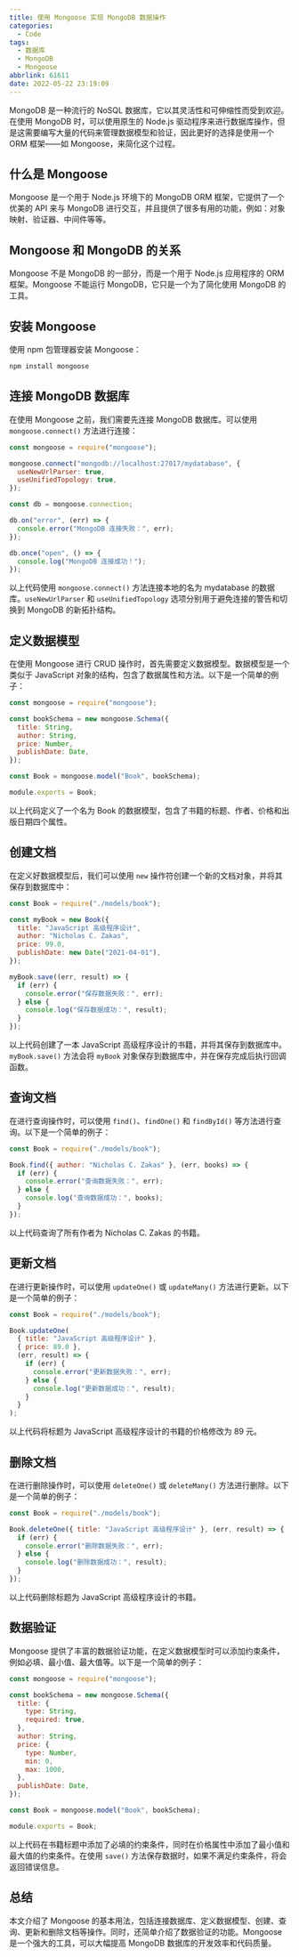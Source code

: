 ```yaml
---
title: 使用 Mongoose 实现 MongoDB 数据操作
categories:
  - Code
tags:
  - 数据库
  - MongoDB
  - Mongoose
abbrlink: 61611
date: 2022-05-22 23:19:09
---
```


MongoDB 是一种流行的 NoSQL 数据库，它以其灵活性和可伸缩性而受到欢迎。在使用 MongoDB 时，可以使用原生的 Node.js 驱动程序来进行数据库操作，但是这需要编写大量的代码来管理数据模型和验证，因此更好的选择是使用一个 ORM 框架——如 Mongoose，来简化这个过程。

## 什么是 Mongoose

Mongoose 是一个用于 Node.js 环境下的 MongoDB ORM 框架，它提供了一个优美的 API 来与 MongoDB 进行交互，并且提供了很多有用的功能，例如：对象映射、验证器、中间件等等。

## Mongoose 和 MongoDB 的关系

Mongoose 不是 MongoDB 的一部分，而是一个用于 Node.js 应用程序的 ORM 框架。Mongoose 不能运行 MongoDB，它只是一个为了简化使用 MongoDB 的工具。

## 安装 Mongoose

使用 npm 包管理器安装 Mongoose：

```bash
npm install mongoose
```

## 连接 MongoDB 数据库

在使用 Mongoose 之前，我们需要先连接 MongoDB 数据库。可以使用 `mongoose.connect()` 方法进行连接：

```js
const mongoose = require("mongoose");

mongoose.connect("mongodb://localhost:27017/mydatabase", {
  useNewUrlParser: true,
  useUnifiedTopology: true,
});

const db = mongoose.connection;

db.on("error", (err) => {
  console.error("MongoDB 连接失败：", err);
});

db.once("open", () => {
  console.log("MongoDB 连接成功！");
});
```

以上代码使用 `mongoose.connect()` 方法连接本地的名为 mydatabase 的数据库。`useNewUrlParser` 和 `useUnifiedTopology` 选项分别用于避免连接的警告和切换到 MongoDB 的新拓扑结构。

## 定义数据模型

在使用 Mongoose 进行 CRUD 操作时，首先需要定义数据模型。数据模型是一个类似于 JavaScript 对象的结构，包含了数据属性和方法。以下是一个简单的例子：

```js
const mongoose = require("mongoose");

const bookSchema = new mongoose.Schema({
  title: String,
  author: String,
  price: Number,
  publishDate: Date,
});

const Book = mongoose.model("Book", bookSchema);

module.exports = Book;
```

以上代码定义了一个名为 Book 的数据模型，包含了书籍的标题、作者、价格和出版日期四个属性。

## 创建文档

在定义好数据模型后，我们可以使用 `new` 操作符创建一个新的文档对象，并将其保存到数据库中：

```js
const Book = require("./models/book");

const myBook = new Book({
  title: "JavaScript 高级程序设计",
  author: "Nicholas C. Zakas",
  price: 99.0,
  publishDate: new Date("2021-04-01"),
});

myBook.save((err, result) => {
  if (err) {
    console.error("保存数据失败：", err);
  } else {
    console.log("保存数据成功：", result);
  }
});
```

以上代码创建了一本 JavaScript 高级程序设计的书籍，并将其保存到数据库中。`myBook.save()` 方法会将 `myBook` 对象保存到数据库中，并在保存完成后执行回调函数。

## 查询文档

在进行查询操作时，可以使用 `find()`、`findOne()` 和 `findById()` 等方法进行查询。以下是一个简单的例子：

```js
const Book = require("./models/book");

Book.find({ author: "Nicholas C. Zakas" }, (err, books) => {
  if (err) {
    console.error("查询数据失败：", err);
  } else {
    console.log("查询数据成功：", books);
  }
});
```

以上代码查询了所有作者为 Nicholas C. Zakas 的书籍。

## 更新文档

在进行更新操作时，可以使用 `updateOne()` 或 `updateMany()` 方法进行更新。以下是一个简单的例子：

```js
const Book = require("./models/book");

Book.updateOne(
  { title: "JavaScript 高级程序设计" },
  { price: 89.0 },
  (err, result) => {
    if (err) {
      console.error("更新数据失败：", err);
    } else {
      console.log("更新数据成功：", result);
    }
  }
);
```

以上代码将标题为 JavaScript 高级程序设计的书籍的价格修改为 89 元。

## 删除文档

在进行删除操作时，可以使用 `deleteOne()` 或 `deleteMany()` 方法进行删除。以下是一个简单的例子：

```js
const Book = require("./models/book");

Book.deleteOne({ title: "JavaScript 高级程序设计" }, (err, result) => {
  if (err) {
    console.error("删除数据失败：", err);
  } else {
    console.log("删除数据成功：", result);
  }
});
```

以上代码删除标题为 JavaScript 高级程序设计的书籍。

## 数据验证

Mongoose 提供了丰富的数据验证功能，在定义数据模型时可以添加约束条件，例如必填、最小值、最大值等。以下是一个简单的例子：

```js
const mongoose = require("mongoose");

const bookSchema = new mongoose.Schema({
  title: {
    type: String,
    required: true,
  },
  author: String,
  price: {
    type: Number,
    min: 0,
    max: 1000,
  },
  publishDate: Date,
});

const Book = mongoose.model("Book", bookSchema);

module.exports = Book;
```

以上代码在书籍标题中添加了必填的约束条件，同时在价格属性中添加了最小值和最大值的约束条件。在使用 `save()` 方法保存数据时，如果不满足约束条件，将会返回错误信息。

## 总结

本文介绍了 Mongoose 的基本用法，包括连接数据库、定义数据模型、创建、查询、更新和删除文档等操作。同时，还简单介绍了数据验证的功能。Mongoose 是一个强大的工具，可以大幅提高 MongoDB 数据库的开发效率和代码质量。
